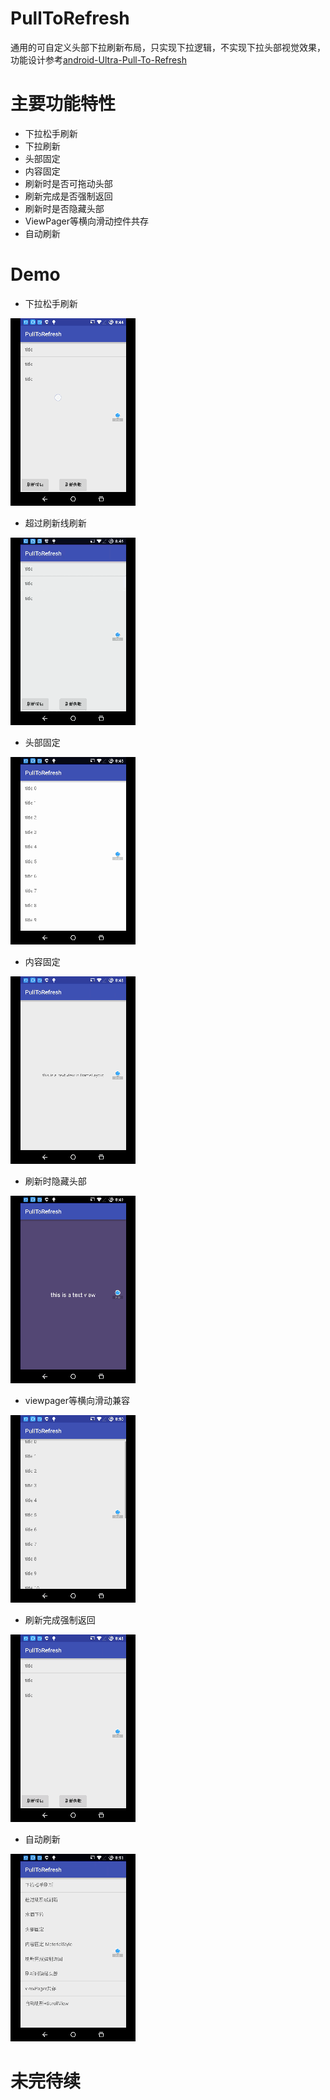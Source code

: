 # PullToRefresh
通用的可自定义头部下拉刷新布局，只实现下拉逻辑，不实现下拉头部视觉效果，功能设计参考[android-Ultra-Pull-To-Refresh](https://github.com/liaohuqiu/android-Ultra-Pull-To-Refresh)

# 主要功能特性
 
 * 下拉松手刷新
 * 下拉刷新
 * 头部固定
 * 内容固定
 * 刷新时是否可拖动头部
 * 刷新完成是否强制返回
 * 刷新时是否隐藏头部
 * ViewPager等横向滑动控件共存
 * 自动刷新

# Demo
 * 下拉松手刷新
 
![](https://github.com/dzysghr/PullToRefresh/raw/master/gif/%E4%B8%8B%E6%8B%89%E9%87%8A%E6%94%BE%E5%88%B7%E6%96%B0_clip.gif)
 
* 超过刷新线刷新

![](https://github.com/dzysghr/PullToRefresh/raw/master/gif/%E8%B6%85%E8%BF%87%E5%88%B7%E6%96%B0%E7%BA%BF%E5%88%B7%E6%96%B0_clip.gif)

* 头部固定

![](https://github.com/dzysghr/PullToRefresh/raw/master/gif/%E5%A4%B4%E9%83%A8%E5%9B%BA%E5%AE%9A_clip.gif)

* 内容固定

![](https://github.com/dzysghr/PullToRefresh/raw/master/gif/%E5%86%85%E5%AE%B9%E5%9B%BA%E5%AE%9A_clip.gif)

* 刷新时隐藏头部

![](https://github.com/dzysghr/PullToRefresh/raw/master/gif/%E9%9A%90%E8%97%8F%E5%A4%B4%E9%83%A8_clip.gif)

* viewpager等横向滑动兼容

![](https://github.com/dzysghr/PullToRefresh/raw/master/gif/%E6%A8%AA%E5%90%91%E5%85%BC%E5%AE%B9_clip.gif)

* 刷新完成强制返回

![](https://github.com/dzysghr/PullToRefresh/raw/master/gif/%E5%BC%BA%E5%88%B6%E8%BF%94%E5%9B%9E_clip.gif)

* 自动刷新

![](https://github.com/dzysghr/PullToRefresh/raw/master/gif/%E8%87%AA%E5%8A%A8%E5%88%B7%E6%96%B0_clip.gif)

 
# 未完待续
 
